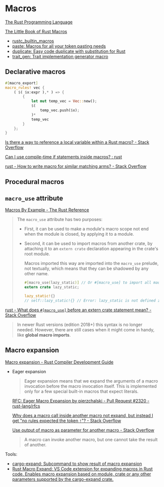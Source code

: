 # Macros
[The Rust Programming Language](https://doc.rust-lang.org/book/ch19-06-macros.html)

[The Little Book of Rust Macros](https://veykril.github.io/tlborm/)

- [rustc\_builtin\_macros](https://doc.rust-lang.org/nightly/nightly-rustc/rustc_builtin_macros/index.html)
- [paste: Macros for all your token pasting needs](https://github.com/dtolnay/paste)
- [duplicate: Easy code duplicate with substitution for Rust](https://github.com/Emoun/duplicate)
- [trait\_gen: Trait implementation generator macro](https://github.com/blueglyph/trait_gen)

## Declarative macros
```rust
#[macro_export]
macro_rules! vec {
    ( $( $x:expr ),* ) => {
        {
            let mut temp_vec = Vec::new();
            $(
                temp_vec.push($x);
            )*
            temp_vec
        }
    };
}
```

[Is there a way to reference a local variable within a Rust macro? - Stack Overflow](https://stackoverflow.com/questions/63349678/is-there-a-way-to-reference-a-local-variable-within-a-rust-macro)

[Can I use compile-time if statements inside macros? : rust](https://www.reddit.com/r/rust/comments/dnwobq/can_i_use_compiletime_if_statements_inside_macros/)

[rust - How to write macro for similar matching arms? - Stack Overflow](https://stackoverflow.com/questions/44033221/how-to-write-macro-for-similar-matching-arms)

## Procedural macros

## `macro_use` attribute
[Macros By Example - The Rust Reference](https://doc.rust-lang.org/reference/macros-by-example.html#the-macro_use-attribute)

> The `macro_use` attribute has two purposes:
> - First, it can be used to make a module's macro scope not end when the module is closed, by applying it to a module.
> - Second, it can be used to import macros from another crate, by attaching it to an `extern crate` declaration appearing in the crate's root module.
> 
>   Macros imported this way are imported into the `macro_use` prelude, not textually, which means that they can be shadowed by any other name.
>
>   ```rust
>   #[macro_use(lazy_static)] // Or #[macro_use] to import all macros.
>   extern crate lazy_static;
>   
>   lazy_static!{}
>   // self::lazy_static!{} // Error: lazy_static is not defined in `self`
>   ```

[rust - What does `#[macro_use]` before an extern crate statement mean? - Stack Overflow](https://stackoverflow.com/questions/54953571/what-does-macro-use-before-an-extern-crate-statement-mean)

> In newer Rust versions (edition 2018+) this syntax is no longer needed. However, there are still cases when it might come in handy, like **global macro imports**.

## Macro expansion
[Macro expansion - Rust Compiler Development Guide](https://rustc-dev-guide.rust-lang.org/macro-expansion.html)

- Eager expansion

  > Eager expansion means that we expand the arguments of a macro invocation before the macro invocation itself. This is implemented only for a few special built-in macros that expect literals.

  [RFC: Eager Macro Expansion by pierzchalski - Pull Request #2320 - rust-lang/rfcs](https://github.com/rust-lang/rfcs/pull/2320)

  [Why does a macro call inside another macro not expand, but instead I get "no rules expected the token `!`"? - Stack Overflow](https://stackoverflow.com/questions/65204193/why-does-a-macro-call-inside-another-macro-not-expand-but-instead-i-get-no-rul)

  [Use output of macro as parameter for another macro - Stack Overflow](https://stackoverflow.com/questions/51965979/use-output-of-macro-as-parameter-for-another-macro)
  > A macro can invoke another macro, but one cannot take the result of another.

Tools:
- [cargo-expand: Subcommand to show result of macro expansion](https://github.com/dtolnay/cargo-expand)
- [Rust Macro Expand: VS Code extension for expanding macros in Rust code. Enables macro expansion based on module, crate or any other parameters supported by the cargo-expand crate.](https://github.com/Odiriuss/rust-macro-expand)